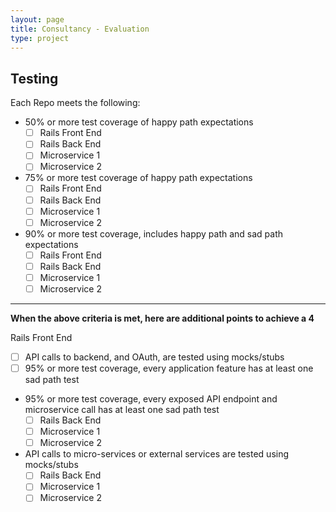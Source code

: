 ```yaml
---
layout: page
title: Consultancy - Evaluation
type: project
---
```


## Testing

Each Repo meets the following:

- 50% or more test coverage of happy path expectations
    - [ ] Rails Front End
    - [ ] Rails Back End
    - [ ] Microservice 1
    - [ ] Microservice 2
- 75% or more test coverage of happy path expectations
    - [ ] Rails Front End
    - [ ] Rails Back End
    - [ ] Microservice 1
    - [ ] Microservice 2
- 90% or more test coverage, includes happy path and sad path expectations
    - [ ] Rails Front End
    - [ ] Rails Back End
    - [ ] Microservice 1
    - [ ] Microservice 2

---

__When the above criteria is met, here are additional points to achieve a 4__

Rails Front End
- [ ] API calls to backend, and OAuth, are tested using mocks/stubs
- [ ] 95% or more test coverage, every application feature has at least one sad path test

- 95% or more test coverage, every exposed API endpoint and microservice call has at least one sad path test
    - [ ] Rails Back End
    - [ ] Microservice 1
    - [ ] Microservice 2

- API calls to micro-services or external services are tested using mocks/stubs
    - [ ] Rails Back End
    - [ ] Microservice 1
    - [ ] Microservice 2
